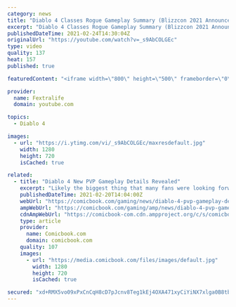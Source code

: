```yaml
---
category: news
title: "Diablo 4 Classes Rogue Gameplay Summary (Blizzcon 2021 Announcement)"
excerpt: "Diablo 4 Classes Rogue Gameplay Summary (Blizzcon 2021 Announcement). Everything about the Rogue Class that was announced during Blizzconlive 2021 ..."
publishedDateTime: 2021-02-24T14:30:04Z
originalUrl: "https://youtube.com/watch?v=_s9AbCOLGEc"
type: video
quality: 137
heat: 157
published: true

featuredContent: "<iframe width=\"800\" height=\"500\" frameborder=\"0\" src=\"https://www.youtube.com/embed/_s9AbCOLGEc\" allow=\"accelerometer; autoplay; encrypted-media; gyroscope; picture-in-picture\" allowfullscreen></iframe>"

provider:
  name: Fextralife
  domain: youtube.com

topics:
  - Diablo 4

images:
  - url: "https://i.ytimg.com/vi/_s9AbCOLGEc/maxresdefault.jpg"
    width: 1280
    height: 720
    isCached: true

related:
  - title: "Diablo 4 New PVP Gameplay Details Revealed"
    excerpt: "Likely the biggest thing that many fans were looking forward to at BlizzCon this year dealt with more information on Diablo 4. Alongside the reveal of the game’s fourth class, the Rogue ..."
    publishedDateTime: 2021-02-20T14:04:00Z
    webUrl: "https://comicbook.com/gaming/news/diablo-4-pvp-gameplay-details/"
    ampWebUrl: "https://comicbook.com/gaming/amp/news/diablo-4-pvp-gameplay-details/"
    cdnAmpWebUrl: "https://comicbook-com.cdn.ampproject.org/c/s/comicbook.com/gaming/amp/news/diablo-4-pvp-gameplay-details/"
    type: article
    provider:
      name: Comicbook.com
      domain: comicbook.com
    quality: 107
    images:
      - url: "https://media.comicbook.com/files/images/default.jpg"
        width: 1280
        height: 720
        isCached: true

secured: "xd+RMX5vo09xPxCnCqH8cD7pJcnv8Teg1kEj4OXA471xyCiYiNX7xlga0B8tbcQaeBrKaEb++3KcNrKMtvddL1MEX2YubnHwgu4mHIQLGKq6wBaaddGqbRPHIntcUXTrdDJ3Gqk0qbwX2tMU1gP2ljusrEvhDJbNIVWiryrYyXLzmooiLnkd418hbArkKYiZlk/OhJNvZgXHqbxfrtjFBZR5mVF0Bxzv6weuMp9VFSbOb7RqE68mRab3xeHFLdRmtHhb83iY1OB+afQKH4epjP8+w4eB0+oGCgRks1/IyS95GfCTPfEVidt9HtDnN10K0GOgn0rbKV48auiBtM72GzptMbaT23x9rRshBqEhcFTv585MGzOuscZw8T+gMTugoOWsjujmRA22zfAh/97j9v5NaZH1p46+xJDN/Rf+/Prsl8Cj9H+XyyY5zSQDnLuF;SYG+2uPRjwJ0wiAeDZ2mlg=="
---
```


